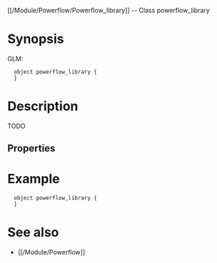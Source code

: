 [[/Module/Powerflow/Powerflow_library]] -- Class powerflow_library

# Synopsis
GLM:
~~~
  object powerflow_library {
  }
~~~

# Description

TODO

## Properties

# Example

~~~
  object powerflow_library {
  }
~~~

# See also
* [[/Module/Powerflow]]

